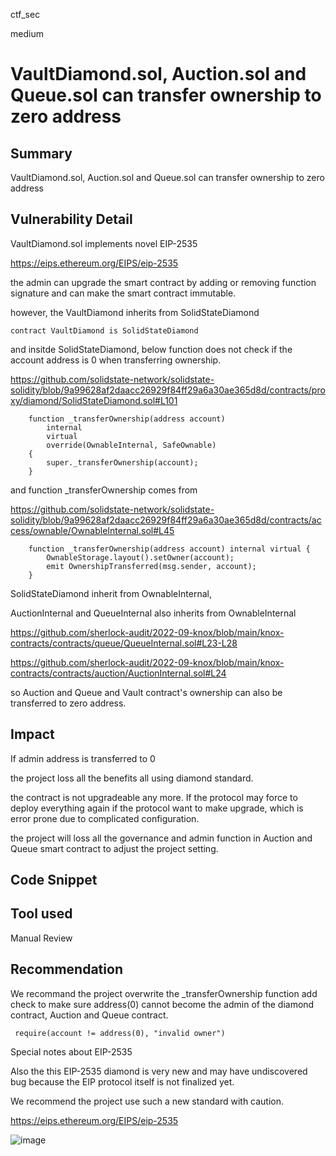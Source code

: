 ctf_sec

medium

# VaultDiamond.sol, Auction.sol and Queue.sol can transfer ownership to zero address

## Summary

VaultDiamond.sol, Auction.sol and Queue.sol can transfer ownership to zero address

## Vulnerability Detail

VaultDiamond.sol implements novel EIP-2535 

https://eips.ethereum.org/EIPS/eip-2535

the admin can upgrade the smart contract by adding or removing function signature and can make the smart contract immutable.

however, the VaultDiamond inherits from SolidStateDiamond

```solidity
contract VaultDiamond is SolidStateDiamond
```

and insitde SolidStateDiamond, below function does not check if the account address is 0 when transferring ownership.

https://github.com/solidstate-network/solidstate-solidity/blob/9a99628af2daacc26929f84ff29a6a30ae365d8d/contracts/proxy/diamond/SolidStateDiamond.sol#L101

```solidity
    function _transferOwnership(address account)
        internal
        virtual
        override(OwnableInternal, SafeOwnable)
    {
        super._transferOwnership(account);
    }
``` 

and function _transferOwnership comes from 

https://github.com/solidstate-network/solidstate-solidity/blob/9a99628af2daacc26929f84ff29a6a30ae365d8d/contracts/access/ownable/OwnableInternal.sol#L45

```solidity
    function _transferOwnership(address account) internal virtual {
        OwnableStorage.layout().setOwner(account);
        emit OwnershipTransferred(msg.sender, account);
    }
```

SolidStateDiamond inherit from OwnableInternal,

AuctionInternal and QueueInternal also inherits from OwnableInternal

https://github.com/sherlock-audit/2022-09-knox/blob/main/knox-contracts/contracts/queue/QueueInternal.sol#L23-L28

https://github.com/sherlock-audit/2022-09-knox/blob/main/knox-contracts/contracts/auction/AuctionInternal.sol#L24

so Auction and Queue and Vault contract's ownership can also be transferred to zero address.

## Impact

If admin address is transferred to 0

the project loss all the benefits all using diamond standard.

the contract is not upgradeable any more. If the protocol may force to deploy everything again if the protocol want to make upgrade, which is error prone due to complicated configuration. 

the project will loss all the governance and admin function in Auction and Queue smart contract to adjust the project setting.

## Code Snippet

## Tool used

Manual Review

## Recommendation

We recommand the project overwrite the _transferOwnership function add check to make sure address(0) cannot become the admin
of the diamond contract, Auction and Queue contract.

```solidity
 require(account != address(0), "invalid owner")
```

Special notes about EIP-2535

Also the this EIP-2535 diamond is very new and may have undiscovered bug because the EIP protocol itself is not finalized yet.

We recommend the project use such a new standard with caution.

https://eips.ethereum.org/EIPS/eip-2535


![image](https://user-images.githubusercontent.com/114844362/193680112-3f5259e6-dbac-44d8-9786-8929bfabe978.png)

